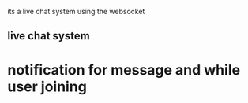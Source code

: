its a live chat system using the websocket
## live chat system
# notification for message and while user joining
